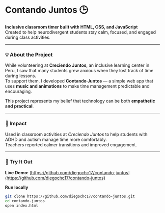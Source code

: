 # Contando Juntos 🕒

**Inclusive classroom timer built with HTML, CSS, and JavaScript**  
Created to help neurodivergent students stay calm, focused, and engaged during class activities.

---

### 💡 About the Project
While volunteering at **Creciendo Juntos**, an inclusive learning center in Peru, I saw that many students grew anxious when they lost track of time during lessons.  
To support them, I developed **Contando Juntos** — a simple web app that uses **music and animations** to make time management predictable and encouraging.

This project represents my belief that technology can be both **empathetic and practical**.

---

### 🧩 Impact
Used in classroom activities at *Creciendo Juntos* to help students with ADHD and autism manage time more comfortably.  
Teachers reported calmer transitions and improved engagement.

---

### 🚀 Try It Out
**Live Demo:** [https://github.com/diegochc17/contando-juntos](https://github.com/diegochc17/contando-juntos)  

**Run locally**
```bash
git clone https://github.com/diegochc17/contando-juntos.git
cd contando-juntos
open index.html
